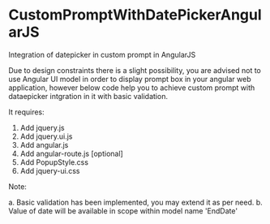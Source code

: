 # CustomPromptWithDatePickerAngularJS
Integration of datepicker in custom prompt in AngularJS 

Due to design constraints there is a slight possibility, you are advised not to use Angular UI model in order to display prompt box in your angular web application, however below code help you to achieve custom prompt with dataepicker intgration in it with basic validation.

It requires:

1.  Add jquery.js
2.  Add jquery.ui.js
3.  Add angular.js
4.  Add angular-route.js [optional]
5.  Add PopupStyle.css
6.  Add jquery-ui.css

Note:

a. Basic validation has been implemented, you may extend it as per need.
b. Value of date will be available in scope within model name 'EndDate'
